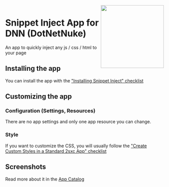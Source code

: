 <image src="app-icon.png" align="right" width="200px">

# Snippet Inject App for DNN (DotNetNuke)

An app to quickly inject any js / css / html to your page

## Installing the app

You can install the app with the ["Installing Snippet Inject" checklist](https://azing.org/2sxc/r/fT9O-8LH)

## Customizing the app

### Configuration (Settings, Resources)

There are no app settings and only one app resource you can change.

### Style

If you want to customize the CSS, you will usually follow the ["Create Custom Styles in a Standard 2sxc App" checklist](https://azing.org/2sxc/r/gg_aB9FD)

## Screenshots

Read more about it in the [App Catalog](https://2sxc.org/en/apps/app/snippet-inject-for-dnn-v2)